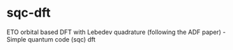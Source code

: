 # sqc-dft
ETO orbital based DFT with Lebedev quadrature (following the ADF paper)  - Simple quantum code (sqc) dft
